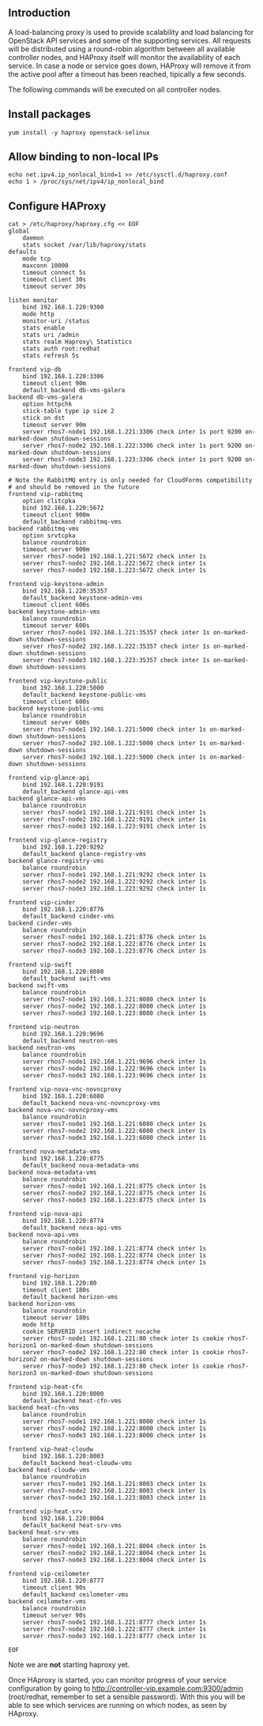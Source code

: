 Introduction
------------

A load-balancing proxy is used to provide scalability and load balancing for OpenStack API services and some of the supporting services. All requests will be distributed using a round-robin algorithm between all available controller nodes, and HAProxy itself will monitor the availability of each service. In case a node or service goes down, HAProxy will remove it from the active pool after a timeout has been reached, tipically a few seconds.

The following commands will be executed on all controller nodes.

Install packages
----------------

    yum install -y haproxy openstack-selinux

Allow binding to non-local IPs
------------------------------

    echo net.ipv4.ip_nonlocal_bind=1 >> /etc/sysctl.d/haproxy.conf
    echo 1 > /proc/sys/net/ipv4/ip_nonlocal_bind

Configure HAProxy
-----------------

    cat > /etc/haproxy/haproxy.cfg << EOF
    global
        daemon
        stats socket /var/lib/haproxy/stats
    defaults
        mode tcp
        maxconn 10000
        timeout connect 5s
        timeout client 30s
        timeout server 30s

    listen monitor
        bind 192.168.1.220:9300 
        mode http
        monitor-uri /status
        stats enable
        stats uri /admin
        stats realm Haproxy\ Statistics
        stats auth root:redhat
        stats refresh 5s

    frontend vip-db
        bind 192.168.1.220:3306
        timeout client 90m
        default_backend db-vms-galera
    backend db-vms-galera
        option httpchk
        stick-table type ip size 2
        stick on dst
        timeout server 90m
        server rhos7-node1 192.168.1.221:3306 check inter 1s port 9200 on-marked-down shutdown-sessions
        server rhos7-node2 192.168.1.222:3306 check inter 1s port 9200 on-marked-down shutdown-sessions
        server rhos7-node3 192.168.1.223:3306 check inter 1s port 9200 on-marked-down shutdown-sessions

    # Note the RabbitMQ entry is only needed for CloudForms compatibility
    # and should be removed in the future
    frontend vip-rabbitmq
        option clitcpka
        bind 192.168.1.220:5672
        timeout client 900m
        default_backend rabbitmq-vms
    backend rabbitmq-vms
        option srvtcpka
        balance roundrobin
        timeout server 900m
        server rhos7-node1 192.168.1.221:5672 check inter 1s
        server rhos7-node2 192.168.1.222:5672 check inter 1s
        server rhos7-node3 192.168.1.223:5672 check inter 1s

    frontend vip-keystone-admin
        bind 192.168.1.220:35357
        default_backend keystone-admin-vms
        timeout client 600s
    backend keystone-admin-vms
        balance roundrobin
        timeout server 600s
        server rhos7-node1 192.168.1.221:35357 check inter 1s on-marked-down shutdown-sessions
        server rhos7-node2 192.168.1.222:35357 check inter 1s on-marked-down shutdown-sessions
        server rhos7-node3 192.168.1.223:35357 check inter 1s on-marked-down shutdown-sessions

    frontend vip-keystone-public
        bind 192.168.1.220:5000
        default_backend keystone-public-vms
        timeout client 600s
    backend keystone-public-vms
        balance roundrobin
        timeout server 600s
        server rhos7-node1 192.168.1.221:5000 check inter 1s on-marked-down shutdown-sessions
        server rhos7-node2 192.168.1.222:5000 check inter 1s on-marked-down shutdown-sessions
        server rhos7-node3 192.168.1.223:5000 check inter 1s on-marked-down shutdown-sessions

    frontend vip-glance-api
        bind 192.168.1.220:9191
        default_backend glance-api-vms
    backend glance-api-vms
        balance roundrobin
        server rhos7-node1 192.168.1.221:9191 check inter 1s
        server rhos7-node2 192.168.1.222:9191 check inter 1s
        server rhos7-node3 192.168.1.223:9191 check inter 1s

    frontend vip-glance-registry
        bind 192.168.1.220:9292
        default_backend glance-registry-vms
    backend glance-registry-vms
        balance roundrobin
        server rhos7-node1 192.168.1.221:9292 check inter 1s
        server rhos7-node2 192.168.1.222:9292 check inter 1s
        server rhos7-node3 192.168.1.223:9292 check inter 1s

    frontend vip-cinder
        bind 192.168.1.220:8776
        default_backend cinder-vms
    backend cinder-vms
        balance roundrobin
        server rhos7-node1 192.168.1.221:8776 check inter 1s
        server rhos7-node2 192.168.1.222:8776 check inter 1s
        server rhos7-node3 192.168.1.223:8776 check inter 1s

    frontend vip-swift
        bind 192.168.1.220:8080
        default_backend swift-vms
    backend swift-vms
        balance roundrobin
        server rhos7-node1 192.168.1.221:8080 check inter 1s
        server rhos7-node2 192.168.1.222:8080 check inter 1s
        server rhos7-node3 192.168.1.223:8080 check inter 1s

    frontend vip-neutron
        bind 192.168.1.220:9696
        default_backend neutron-vms
    backend neutron-vms
        balance roundrobin
        server rhos7-node1 192.168.1.221:9696 check inter 1s
        server rhos7-node2 192.168.1.222:9696 check inter 1s
        server rhos7-node3 192.168.1.223:9696 check inter 1s

    frontend vip-nova-vnc-novncproxy
        bind 192.168.1.220:6080
        default_backend nova-vnc-novncproxy-vms
    backend nova-vnc-novncproxy-vms
        balance roundrobin
        server rhos7-node1 192.168.1.221:6080 check inter 1s
        server rhos7-node2 192.168.1.222:6080 check inter 1s
        server rhos7-node3 192.168.1.223:6080 check inter 1s

    frontend nova-metadata-vms
        bind 192.168.1.220:8775
        default_backend nova-metadata-vms
    backend nova-metadata-vms
        balance roundrobin
        server rhos7-node1 192.168.1.221:8775 check inter 1s
        server rhos7-node2 192.168.1.222:8775 check inter 1s
        server rhos7-node3 192.168.1.223:8775 check inter 1s

    frontend vip-nova-api
        bind 192.168.1.220:8774
        default_backend nova-api-vms
    backend nova-api-vms
        balance roundrobin
        server rhos7-node1 192.168.1.221:8774 check inter 1s
        server rhos7-node2 192.168.1.222:8774 check inter 1s
        server rhos7-node3 192.168.1.223:8774 check inter 1s

    frontend vip-horizon
        bind 192.168.1.220:80
        timeout client 180s
        default_backend horizon-vms
    backend horizon-vms
        balance roundrobin
        timeout server 180s
        mode http
        cookie SERVERID insert indirect nocache
        server rhos7-node1 192.168.1.221:80 check inter 1s cookie rhos7-horizon1 on-marked-down shutdown-sessions
        server rhos7-node2 192.168.1.222:80 check inter 1s cookie rhos7-horizon2 on-marked-down shutdown-sessions
        server rhos7-node3 192.168.1.223:80 check inter 1s cookie rhos7-horizon3 on-marked-down shutdown-sessions

    frontend vip-heat-cfn
        bind 192.168.1.220:8000
        default_backend heat-cfn-vms
    backend heat-cfn-vms
        balance roundrobin
        server rhos7-node1 192.168.1.221:8000 check inter 1s
        server rhos7-node2 192.168.1.222:8000 check inter 1s
        server rhos7-node3 192.168.1.223:8000 check inter 1s

    frontend vip-heat-cloudw
        bind 192.168.1.220:8003
        default_backend heat-cloudw-vms
    backend heat-cloudw-vms
        balance roundrobin
        server rhos7-node1 192.168.1.221:8003 check inter 1s
        server rhos7-node2 192.168.1.222:8003 check inter 1s
        server rhos7-node3 192.168.1.223:8003 check inter 1s

    frontend vip-heat-srv
        bind 192.168.1.220:8004
        default_backend heat-srv-vms
    backend heat-srv-vms
        balance roundrobin
        server rhos7-node1 192.168.1.221:8004 check inter 1s
        server rhos7-node2 192.168.1.222:8004 check inter 1s
        server rhos7-node3 192.168.1.223:8004 check inter 1s

    frontend vip-ceilometer
        bind 192.168.1.220:8777
        timeout client 90s
        default_backend ceilometer-vms
    backend ceilometer-vms
        balance roundrobin
        timeout server 90s
        server rhos7-node1 192.168.1.221:8777 check inter 1s
        server rhos7-node2 192.168.1.222:8777 check inter 1s
        server rhos7-node3 192.168.1.223:8777 check inter 1s

    EOF

Note we are **not** starting haproxy yet.

Once HAproxy is started, you can monitor progress of your service configuration by going to [<http://controller-vip.example.com:9300/admin>](http://controller-vip.example.com:9300/admin) (root/redhat, remember to set a sensible password). With this you will be able to see which services are running on which nodes, as seen by HAproxy.
